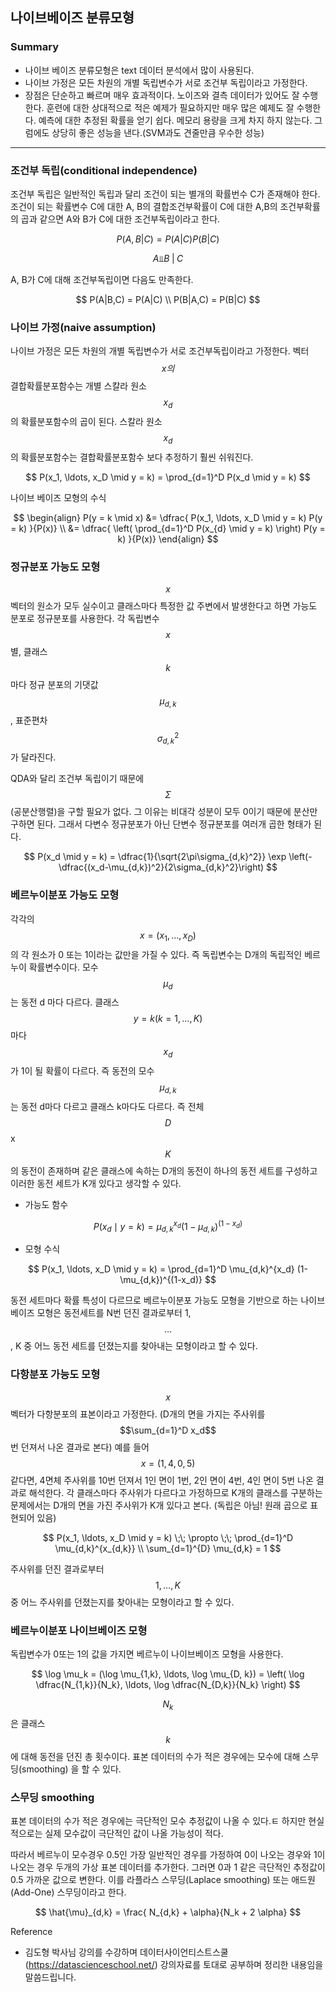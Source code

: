 <script> MathJax.Hub.Queue(["Typeset",MathJax.Hub]); </script>

## 나이브베이즈 분류모형

### Summary

- 나이브 베이즈 분류모형은 text 데이터 분석에서 많이 사용된다.
- 나이브 가정은 모든 차원의 개별 독립변수가 서로 조건부 독립이라고 가정한다. 
- 장점은 단순하고 빠르며 매우 효과적이다. 노이즈와 결측 데이터가 있어도 잘 수행한다. 훈련에 대한 상대적으로 적은 예제가 필요하지만 매우 많은 예제도 잘 수행한다. 예측에 대한 추정된 확률을 얻기 쉽다. 메모리 용량을 크게 차지 하지 않는다. 그럼에도 상당히 좋은 성능을 낸다.(SVM과도 견줄만큼 우수한 성능)
_____________

### 조건부 독립(conditional independence)

조건부 독립은 일반적인 독립과 달리 조건이 되는 별개의 확률번수 C가 존재해야 한다. 조건이 되는 확률변수 C에 대한 A, B의 결합조건부확률이 C에 대한 A,B의 조건부확률의 곱과 같으면 A와 B가 C에 대한 조건부독립이라고 한다. 

$$
P(A,B|C) = P(A|C)P(B|C)
$$

$$
A \text{⫫} B \;\vert\; C
$$

A, B가 C에 대해 조건부독립이면 다음도 만족한다.

$$
P(A|B,C) = P(A|C) \\
P(B|A,C) = P(B|C)
$$

### 나이브 가정(naive assumption)

나이브 가정은 모든 차원의 개별 독립변수가 서로 조건부독립이라고 가정한다. 벡터 $$x의$$ 결합확률분포함수는 개별 스칼라 원소 $$x_d$$의 확률분포함수의 곱이 된다. 스칼라 원소 $$x_d$$ 의 확률분포함수는 결합확률분포함수 보다 추정하기 훨씬 쉬워진다. 

$$
P(x_1, \ldots, x_D \mid y = k) = \prod_{d=1}^D P(x_d \mid y = k)
$$

나이브 베이즈 모형의 수식

$$
\begin{align}
P(y = k \mid x) 
&= \dfrac{ P(x_1, \ldots, x_D \mid y = k) P(y = k) }{P(x)} \\
&= \dfrac{ \left( \prod_{d=1}^D P(x_{d} \mid y = k) \right) P(y = k) }{P(x)}
\end{align}
$$

### 정규분포 가능도 모형

$$x$$ 벡터의 원소가 모두 실수이고 클래스마다 특정한 값 주변에서 발생한다고 하면 가능도 분포로 정규분포를 사용한다. 각 독립변수 $$x$$ 별, 클래스 $$k$$ 마다 정규 분포의 기댓값 $$\mu_{d,k}$$, 표준편차 $$\sigma^2_{d,k}$$ 가 달라진다. 

QDA와 달리 조건부 독립이기 때문에 $$\Sigma$$ (공분산행렬)을 구할 필요가 없다. 그 이유는 비대각 성분이 모두 0이기 때문에 분산만 구하면 된다. 그래서 다변수 정규분포가 아닌 단변수 정규분포를 여러개 곱한 형태가 된다.

$$
P(x_d \mid y = k) = \dfrac{1}{\sqrt{2\pi\sigma_{d,k}^2}} \exp \left(-\dfrac{(x_d-\mu_{d,k})^2}{2\sigma_{d,k}^2}\right)
$$

### 베르누이분포 가능도 모형

각각의 $$x = (x_1, \dots, x_D)$$ 의 각 원소가 0 또는 1이라는 값만을 가질 수 있다. 즉 독립변수는 D개의 독립적인 베르누이 확률변수이다. 모수 $$\mu_d$$ 는 동전 d 마다 다르다. 클래스 $$y=k(k=1, \dots, K)$$ 마다 $$x_d$$ 가 1이 될 확률이 다르다. 즉 동전의 모수 $$\mu_{d,k}$$ 는 동전 d마다 다르고 클래스 k마다도 다르다. 즉 전체 $$D$$ x $$K$$ 의 동전이 존재하며 같은 클래스에 속하는 D개의 동전이 하나의 동전 세트를 구성하고 이러한 동전 세트가 K개 있다고 생각할 수 있다. 

- 가능도 함수 

$$
P(x_d \mid y = k) = \mu_{d,k}^{x_d} (1-\mu_{d,k})^{(1-x_d)}
$$

- 모형 수식

$$
P(x_1, \ldots, x_D \mid y = k) 
= \prod_{d=1}^D \mu_{d,k}^{x_d} (1-\mu_{d,k})^{(1-x_d)}
$$

동전 세트마다 확률 특성이 다르므로 베르누이분포 가능도 모형을 기반으로 하는 나이브베이즈 모형은 동전세트를 N번 던진 결과로부터 1, $$\dots$$ , K 중 어느 동전 세트를 던졌는지를 찾아내는 모형이라고 할 수 있다. 

### 다항분포 가능도 모형

$$x$$ 벡터가 다항분포의 표본이라고 가정한다. (D개의 면을 가지는 주사위를 $$\sum_{d=1}^D x_d$$ 번 던져서 나온 결과로 본다) 예를 들어 $$x = (1, 4, 0, 5)$$ 같다면, 4면체 주사위를 10번 던져서 1인 면이 1번, 2인 면이 4번, 4인 면이 5번 나온 결과로 해석한다. 각 클래스마다 주사위가 다르다고 가정하므로 K개의 클래스를 구분하는 문제에서는 D개의 면을 가진 주사위가 K개 있다고 본다.  (독립은 아님! 원래 곱으로 표현되어 있음)

$$
P(x_1, \ldots, x_D \mid y = k) 
\;\; \propto \;\; \prod_{d=1}^D \mu_{d,k}^{x_{d,k}} \\
\sum_{d=1}^{D} \mu_{d,k} = 1
$$

주사위를 던진 결과로부터 $$1, \dots, K $$ 중 어느 주사위를 던졌는지를 찾아내는 모형이라고 할 수 있다. 

### 베르누이분포 나이브베이즈 모형

독립변수가 0또는 1의 값을 가지면 베르누이 나이브베이즈 모형을 사용한다.

$$
\log \mu_k = (\log \mu_{1,k}, \ldots, \log \mu_{D, k}) = \left( \log \dfrac{N_{1,k}}{N_k}, \ldots, \log \dfrac{N_{D,k}}{N_k} \right)
$$

$$N_k$$ 은 클래스 $$k$$ 에 대해 동전을 던진 총 횟수이다. 표본 데이터의 수가 적은 경우에는 모수에 대해 스무딩(smoothing) 을 할 수 있다.

### 스무딩 smoothing

표본 데이터의 수가 적은 경우에는 극단적인 모수 추정값이 나올 수 있다.ㅌ 하지만 현실적으로는 실제 모수값이 극단적인 값이 나올 가능성이 적다.

따라서 베르누이 모수경우 0.5인 가장 일반적인 경우를 가정하여 0이 나오는 경우와 1이 나오는 경우 두개의 가상 표본 데이터를 추가한다. 그러면 0과 1 같은 극단적인 추정값이 0.5 가까운 값으로 변한다. 이를 라플라스 스무딩(Laplace smoothing) 또는 애드원(Add-One) 스무딩이라고 한다.

$$
\hat{\mu}_{d,k} = \frac{ N_{d,k} + \alpha}{N_k + 2 \alpha}
$$



Reference
- 김도형 박사님 강의를 수강하며 데이터사이언티스트스쿨(https://datascienceschool.net/) 강의자료를 토대로 공부하며 정리한 내용임을 말씀드립니다. 